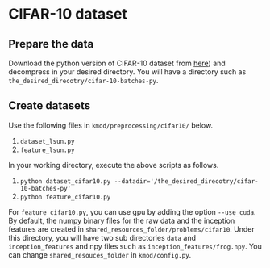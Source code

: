 # CIFAR-10 dataset

## Prepare the data
Download the python version of CIFAR-10 dataset from [here](https://www.cs.toronto.edu/~kriz/cifar.html)) and decompress in your desired directory. 
You will have a directory such as `the_desired_direcotry/cifar-10-batches-py`.


## Create datasets
Use the following files in `kmod/preprocessing/cifar10/` below. 
1. `dataset_lsun.py`
2. `feature_lsun.py`

In your working directory, execute the above scripts as follows.
1. `python dataset_cifar10.py --datadir='/the_desired_direcotry/cifar-10-batches-py'`
2. `python feature_cifar10.py`

For `feature_cifar10.py`, you can use gpu by adding the option `--use_cuda`. 
By default, the numpy binary files for the raw data and the inception features are created in 
`shared_resources_folder/problems/cifar10`. Under this directory, you will have two sub directories `data` and `inception_features` and npy files such as `inception_features/frog.npy`.
You can change `shared_resouces_folder` in `kmod/config.py`. 

